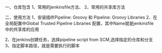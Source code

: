 一、仓库包含
1、常用的jenkinsfile方法、
2、常用的共享库方法

二、使用方法
1、安装插件Pipeline: Groovy 和 Pipeline: Groovy Libraries
2、在全局配置中Global Trusted Pipeline Libraries 配置，其中Name就是jenkinsfile中的共享库的应用
   
2、在jenkins创建任务，选择pipeline script from SCM,选择指定的仓库和分支
3、指定脚本路径，就是需要执行的脚本
